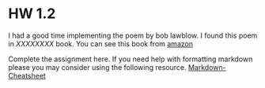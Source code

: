 # HW 1.2


I had a good time implementing the poem by bob lawblow. I found this poem in _XXXXXXXX_ book. You can see this book from [amazon](https://www.amazon.com)

Complete the assignment here. If you need help with formatting markdown please you may consider using the following resource. [Markdown-Cheatsheet](https://github.com/adam-p/markdown-here/wiki/Markdown-Cheatsheet)
